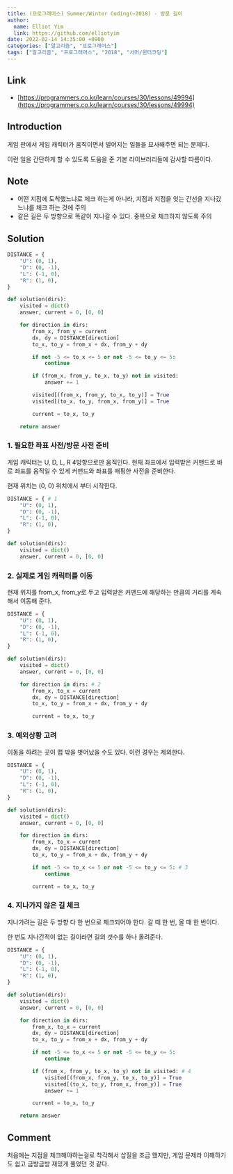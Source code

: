 ```yaml
---
title: (프로그래머스) Summer/Winter Coding(~2018) - 방문 길이
author:
  name: Elliot Yim
  link: https://github.com/elliotyim
date: 2022-02-14 14:35:00 +0900
categories: ["알고리즘", "프로그래머스"]
tags: ["알고리즘", "프로그래머스", "2018", "서머/윈터코딩"]
---
```


## Link

- [https://programmers.co.kr/learn/courses/30/lessons/49994](https://programmers.co.kr/learn/courses/30/lessons/49994)

## Introduction

게임 판에서 게임 캐릭터가 움직이면서 벌어지는 일들을 묘사해주면 되는 문제다.

이런 일을 간단하게 할 수 있도록 도움을 준 기본 라이브러리들에 감사할 따름이다.

## Note

- 어떤 지점에 도착했느냐로 체크 하는게 아니라, 지점과 지점을 잇는 간선을 지나갔느냐를 체크 하는 것에 주의
- 같은 길은 두 방향으로 똑같이 지나갈 수 있다. 중복으로 체크하지 않도록 주의

## Solution

```python
DISTANCE = {
    "U": (0, 1),
    "D": (0, -1),
    "L": (-1, 0),
    "R": (1, 0),
}

def solution(dirs):
    visited = dict()
    answer, current = 0, [0, 0]

    for direction in dirs:
        from_x, from_y = current
        dx, dy = DISTANCE[direction]
        to_x, to_y = from_x + dx, from_y + dy

        if not -5 <= to_x <= 5 or not -5 <= to_y <= 5:
            continue

        if (from_x, from_y, to_x, to_y) not in visited:
            answer += 1

        visited[(from_x, from_y, to_x, to_y)] = True
        visited[(to_x, to_y, from_x, from_y)] = True

        current = to_x, to_y

    return answer
```

### 1. 필요한 좌표 사전/방문 사전 준비

게임 캐릭터는 U, D, L, R 4방향으로만 움직인다. 현재 좌표에서 입력받은 커맨드로 바로 좌표를 움직일 수 있게 커맨드와 좌표를 매핑한 사전을 준비한다.

현재 위치는 (0, 0) 위치에서 부터 시작한다.

```python
DISTANCE = { # 1
    "U": (0, 1),
    "D": (0, -1),
    "L": (-1, 0),
    "R": (1, 0),
}

def solution(dirs):
    visited = dict()
    answer, current = 0, [0, 0]
```

### 2. 실제로 게임 캐릭터를 이동

현재 위치를 from_x, from_y로 두고 입력받은 커맨드에 해당하는 만큼의 거리를 계속해서 이동해 준다.

```python
DISTANCE = {
    "U": (0, 1),
    "D": (0, -1),
    "L": (-1, 0),
    "R": (1, 0),
}

def solution(dirs):
    visited = dict()
    answer, current = 0, [0, 0]

    for direction in dirs: # 2
        from_x, to_x = current
        dx, dy = DISTANCE[direction]
        to_x, to_y = from_x + dx, from_y + dy

        current = to_x, to_y
```

### 3. 예외상황 고려

이동을 하려는 곳이 맵 밖을 벗어났을 수도 있다. 이런 경우는 제외한다.

```python
DISTANCE = {
    "U": (0, 1),
    "D": (0, -1),
    "L": (-1, 0),
    "R": (1, 0),
}

def solution(dirs):
    visited = dict()
    answer, current = 0, [0, 0]

    for direction in dirs:
        from_x, to_x = current
        dx, dy = DISTANCE[direction]
        to_x, to_y = from_x + dx, from_y + dy

        if not -5 <= to_x <= 5 or not -5 <= to_y <= 5: # 3
            continue

        current = to_x, to_y
```

### 4. 지나가지 않은 길 체크

지나가려는 길은 두 방향 다 한 번으로 체크되어야 한다. 갈 때 한 번, 올 때 한 번이다.

한 번도 지나간적이 없는 길이라면 길의 갯수를 하나 올려준다.

```python
DISTANCE = {
    "U": (0, 1),
    "D": (0, -1),
    "L": (-1, 0),
    "R": (1, 0),
}

def solution(dirs):
    visited = dict()
    answer, current = 0, [0, 0]

    for direction in dirs:
        from_x, to_x = current
        dx, dy = DISTANCE[direction]
        to_x, to_y = from_x + dx, from_y + dy

        if not -5 <= to_x <= 5 or not -5 <= to_y <= 5:
            continue

        if (from_x, from_y, to_x, to_y) not in visited: # 4
            visited[(from_x, from_y, to_x, to_y)] = True
            visited[(to_x, to_y, from_x, from_y)] = True
            answer += 1

        current = to_x, to_y

    return answer
```

## Comment

처음에는 지점을 체크해야하는걸로 착각해서 삽질을 조금 했지만, 게임 문제라 이해하기도 쉽고 금방금방 재밌게 풀었던 것 같다.
